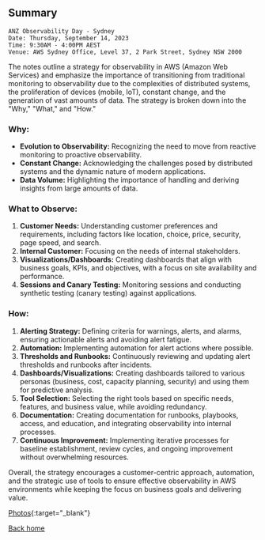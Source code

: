 ## Summary

```
ANZ Observability Day - Sydney
Date: Thursday, September 14, 2023
Time: 9:30AM - 4:00PM AEST
Venue: AWS Sydney Office, Level 37, 2 Park Street, Sydney NSW 2000
```

The notes outline a strategy for observability in AWS (Amazon Web Services) and emphasize the importance of transitioning from traditional monitoring to observability due to the complexities of distributed systems, the proliferation of devices (mobile, IoT), constant change, and the generation of vast amounts of data. The strategy is broken down into the "Why," "What," and "How."

### Why:

- **Evolution to Observability:** Recognizing the need to move from reactive monitoring to proactive observability.
- **Constant Change:** Acknowledging the challenges posed by distributed systems and the dynamic nature of modern applications.
- **Data Volume:** Highlighting the importance of handling and deriving insights from large amounts of data.

### What to Observe:

1. **Customer Needs:** Understanding customer preferences and requirements, including factors like location, choice, price, security, page speed, and search.
2. **Internal Customer:** Focusing on the needs of internal stakeholders.
3. **Visualizations/Dashboards:** Creating dashboards that align with business goals, KPIs, and objectives, with a focus on site availability and performance.
4. **Sessions and Canary Testing:** Monitoring sessions and conducting synthetic testing (canary testing) against applications.

### How:

1. **Alerting Strategy:** Defining criteria for warnings, alerts, and alarms, ensuring actionable alerts and avoiding alert fatigue.
2. **Automation:** Implementing automation for alert actions where possible.
3. **Thresholds and Runbooks:** Continuously reviewing and updating alert thresholds and runbooks after incidents.
4. **Dashboards/Visualizations:** Creating dashboards tailored to various personas (business, cost, capacity planning, security) and using them for predictive analysis.
5. **Tool Selection:** Selecting the right tools based on specific needs, features, and business value, while avoiding redundancy.
6. **Documentation:** Creating documentation for runbooks, playbooks, access, and education, and integrating observability into internal processes.
7. **Continuous Improvement:** Implementing iterative processes for baseline establishment, review cycles, and ongoing improvement without overwhelming resources.

Overall, the strategy encourages a customer-centric approach, automation, and the strategic use of tools to ensure effective observability in AWS environments while keeping the focus on business goals and delivering value.

[Photos](https://ale-sanchez-g.github.io/img/obsStrategy.jpg){:target="\_blank"}

[Back home](/)
